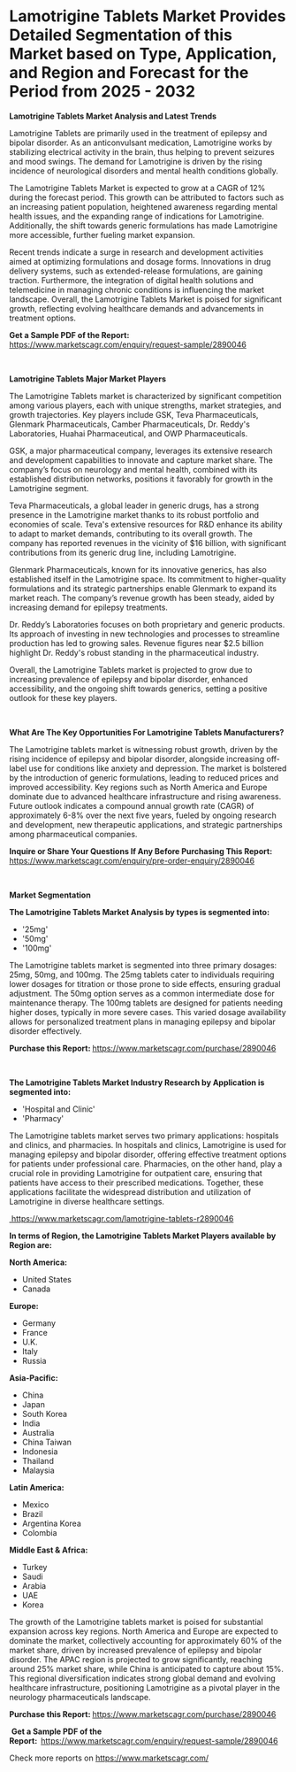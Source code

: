 <p><h1>Lamotrigine Tablets Market Provides Detailed Segmentation of this Market based on Type, Application, and Region and Forecast for the Period from 2025 - 2032</h1></p><p><strong>Lamotrigine Tablets Market Analysis and Latest Trends</strong></p>
<p><p>Lamotrigine Tablets are primarily used in the treatment of epilepsy and bipolar disorder. As an anticonvulsant medication, Lamotrigine works by stabilizing electrical activity in the brain, thus helping to prevent seizures and mood swings. The demand for Lamotrigine is driven by the rising incidence of neurological disorders and mental health conditions globally. </p><p>The Lamotrigine Tablets Market is expected to grow at a CAGR of 12% during the forecast period. This growth can be attributed to factors such as an increasing patient population, heightened awareness regarding mental health issues, and the expanding range of indications for Lamotrigine. Additionally, the shift towards generic formulations has made Lamotrigine more accessible, further fueling market expansion. </p><p>Recent trends indicate a surge in research and development activities aimed at optimizing formulations and dosage forms. Innovations in drug delivery systems, such as extended-release formulations, are gaining traction. Furthermore, the integration of digital health solutions and telemedicine in managing chronic conditions is influencing the market landscape. Overall, the Lamotrigine Tablets Market is poised for significant growth, reflecting evolving healthcare demands and advancements in treatment options.</p></p>
<p><strong>Get a Sample PDF of the Report:&nbsp;</strong> <a href="https://www.marketscagr.com/enquiry/request-sample/2890046?utm_campaign=3098&utm_medium=2&utm_source=Github&utm_content=ia&utm_term=14032025&utm_id=lamotrigine-tablets">https://www.marketscagr.com/enquiry/request-sample/2890046</a></p>
<p>&nbsp;</p>
<p><strong>Lamotrigine Tablets Major Market Players</strong></p>
<p><p>The Lamotrigine Tablets market is characterized by significant competition among various players, each with unique strengths, market strategies, and growth trajectories. Key players include GSK, Teva Pharmaceuticals, Glenmark Pharmaceuticals, Camber Pharmaceuticals, Dr. Reddy's Laboratories, Huahai Pharmaceutical, and OWP Pharmaceuticals.</p><p>GSK, a major pharmaceutical company, leverages its extensive research and development capabilities to innovate and capture market share. The company’s focus on neurology and mental health, combined with its established distribution networks, positions it favorably for growth in the Lamotrigine segment. </p><p>Teva Pharmaceuticals, a global leader in generic drugs, has a strong presence in the Lamotrigine market thanks to its robust portfolio and economies of scale. Teva's extensive resources for R&D enhance its ability to adapt to market demands, contributing to its overall growth. The company has reported revenues in the vicinity of $16 billion, with significant contributions from its generic drug line, including Lamotrigine.</p><p>Glenmark Pharmaceuticals, known for its innovative generics, has also established itself in the Lamotrigine space. Its commitment to higher-quality formulations and its strategic partnerships enable Glenmark to expand its market reach. The company’s revenue growth has been steady, aided by increasing demand for epilepsy treatments.</p><p>Dr. Reddy’s Laboratories focuses on both proprietary and generic products. Its approach of investing in new technologies and processes to streamline production has led to growing sales. Revenue figures near $2.5 billion highlight Dr. Reddy's robust standing in the pharmaceutical industry.</p><p>Overall, the Lamotrigine Tablets market is projected to grow due to increasing prevalence of epilepsy and bipolar disorder, enhanced accessibility, and the ongoing shift towards generics, setting a positive outlook for these key players.</p></p>
<p>&nbsp;</p>
<p><strong>What Are The Key Opportunities For Lamotrigine Tablets Manufacturers?</strong></p>
<p><p>The Lamotrigine tablets market is witnessing robust growth, driven by the rising incidence of epilepsy and bipolar disorder, alongside increasing off-label use for conditions like anxiety and depression. The market is bolstered by the introduction of generic formulations, leading to reduced prices and improved accessibility. Key regions such as North America and Europe dominate due to advanced healthcare infrastructure and rising awareness. Future outlook indicates a compound annual growth rate (CAGR) of approximately 6-8% over the next five years, fueled by ongoing research and development, new therapeutic applications, and strategic partnerships among pharmaceutical companies.</p></p>
<p><strong>Inquire or Share Your Questions If Any Before Purchasing This Report:</strong> <a href="https://www.marketscagr.com/enquiry/pre-order-enquiry/2890046?utm_campaign=3098&utm_medium=2&utm_source=Github&utm_content=ia&utm_term=14032025&utm_id=lamotrigine-tablets">https://www.marketscagr.com/enquiry/pre-order-enquiry/2890046</a></p>
<p>&nbsp;</p>
<p><strong>Market Segmentation</strong></p>
<p><strong>The Lamotrigine Tablets Market Analysis by types is segmented into:</strong></p>
<p><ul><li>'25mg'</li><li>'50mg'</li><li>'100mg'</li></ul></p>
<p><p>The Lamotrigine tablets market is segmented into three primary dosages: 25mg, 50mg, and 100mg. The 25mg tablets cater to individuals requiring lower dosages for titration or those prone to side effects, ensuring gradual adjustment. The 50mg option serves as a common intermediate dose for maintenance therapy. The 100mg tablets are designed for patients needing higher doses, typically in more severe cases. This varied dosage availability allows for personalized treatment plans in managing epilepsy and bipolar disorder effectively.</p></p>
<p><strong>Purchase this Report:&nbsp;</strong><a href="https://www.marketscagr.com/purchase/2890046?utm_campaign=3098&utm_medium=2&utm_source=Github&utm_content=ia&utm_term=14032025&utm_id=lamotrigine-tablets">https://www.marketscagr.com/purchase/2890046</a></p>
<p>&nbsp;</p>
<p><strong>The Lamotrigine Tablets Market Industry Research by Application is segmented into:</strong></p>
<p><ul><li>'Hospital and Clinic'</li><li>'Pharmacy'</li></ul></p>
<p><p>The Lamotrigine tablets market serves two primary applications: hospitals and clinics, and pharmacies. In hospitals and clinics, Lamotrigine is used for managing epilepsy and bipolar disorder, offering effective treatment options for patients under professional care. Pharmacies, on the other hand, play a crucial role in providing Lamotrigine for outpatient care, ensuring that patients have access to their prescribed medications. Together, these applications facilitate the widespread distribution and utilization of Lamotrigine in diverse healthcare settings.</p></p>
<p><a href="https://www.marketscagr.com/lamotrigine-tablets-r2890046?utm_campaign=3098&utm_medium=2&utm_source=Github&utm_content=ia&utm_term=14032025&utm_id=lamotrigine-tablets">&nbsp;https://www.marketscagr.com/lamotrigine-tablets-r2890046</a></p>
<p><strong>In terms of Region, the Lamotrigine Tablets Market Players available by Region are:</strong></p>
<p>
    <p> <strong> North America: </strong>
        <ul>
            <li>United States</li>
            <li>Canada</li>
        </ul>
        </p> 
    <p> <strong> Europe: </strong>
        <ul>
            <li>Germany</li>
            <li>France</li>
            <li>U.K.</li>
            <li>Italy</li>
            <li>Russia</li>
        </ul>
        </p> 
    <p> <strong> Asia-Pacific: </strong>
        <ul>
            <li>China</li>
            <li>Japan</li>
            <li>South Korea</li>
            <li>India</li>
            <li>Australia</li>
            <li>China Taiwan</li>
            <li>Indonesia</li>
            <li>Thailand</li>
            <li>Malaysia</li>
        </ul>
        </p> 
    <p> <strong> Latin America: </strong>
        <ul>
            <li>Mexico</li>
            <li>Brazil</li>
            <li>Argentina Korea</li>
            <li>Colombia</li>
        </ul>
        </p> 
    <p> <strong> Middle East & Africa: </strong>
        <ul>
            <li>Turkey</li>
            <li>Saudi</li>
            <li>Arabia</li>
            <li>UAE</li>
            <li>Korea</li>
        </ul>
    </p>
    </p>
<p><p>The growth of the Lamotrigine tablets market is poised for substantial expansion across key regions. North America and Europe are expected to dominate the market, collectively accounting for approximately 60% of the market share, driven by increased prevalence of epilepsy and bipolar disorder. The APAC region is projected to grow significantly, reaching around 25% market share, while China is anticipated to capture about 15%. This regional diversification indicates strong global demand and evolving healthcare infrastructure, positioning Lamotrigine as a pivotal player in the neurology pharmaceuticals landscape.</p></p>
<p><strong>Purchase this Report: </strong><a href="https://www.marketscagr.com/purchase/2890046?utm_campaign=3098&utm_medium=2&utm_source=Github&utm_content=ia&utm_term=14032025&utm_id=lamotrigine-tablets">https://www.marketscagr.com/purchase/2890046</a></p>
<p>&nbsp;<strong>Get a Sample PDF of the Report:&nbsp;&nbsp;</strong><a href="https://www.marketscagr.com/enquiry/request-sample/2890046?utm_campaign=3098&utm_medium=2&utm_source=Github&utm_content=ia&utm_term=14032025&utm_id=lamotrigine-tablets">https://www.marketscagr.com/enquiry/request-sample/2890046</a></p>
<p><strong></strong></p>
<p>Check more reports on <a href="https://www.marketscagr.com/?utm_campaign=3098&utm_medium=2&utm_source=Github&utm_content=ia&utm_term=14032025&utm_id=lamotrigine-tablets">https://www.marketscagr.com/</a></p>